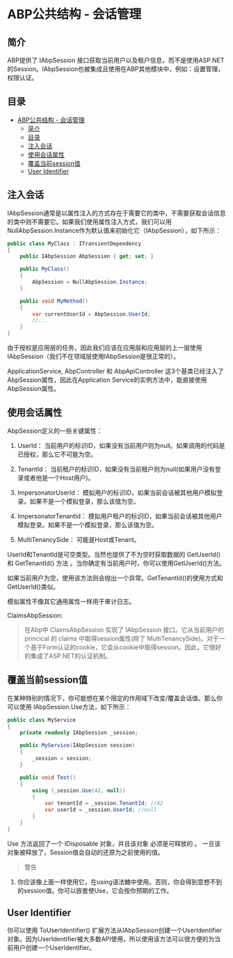 # ABP公共结构 - 会话管理

## 简介

ABP提供了 IAbpSession 接口获取当前用户以及租户信息，而不是使用ASP.NET的Session。IAbpSession也被集成且使用在ABP其他模块中，例如：设置管理，权限认证。

## 目录

<!-- TOC -->

- [ABP公共结构 - 会话管理](#abp%E5%85%AC%E5%85%B1%E7%BB%93%E6%9E%84---%E4%BC%9A%E8%AF%9D%E7%AE%A1%E7%90%86)
    - [简介](#%E7%AE%80%E4%BB%8B)
    - [目录](#%E7%9B%AE%E5%BD%95)
    - [注入会话](#%E6%B3%A8%E5%85%A5%E4%BC%9A%E8%AF%9D)
    - [使用会话属性](#%E4%BD%BF%E7%94%A8%E4%BC%9A%E8%AF%9D%E5%B1%9E%E6%80%A7)
    - [覆盖当前session值](#%E8%A6%86%E7%9B%96%E5%BD%93%E5%89%8Dsession%E5%80%BC)
    - [User Identifier](#user-identifier)

<!-- /TOC -->

## 注入会话

IAbpSession通常是以属性注入的方式存在于需要它的类中，不需要获取会话信息的类中则不需要它。如果我们使用属性注入方式，我们可以用NullAbpSession.Instance作为默认值来初始化它（IAbpSession），如下所示：

```c#
public class MyClass : ITransientDependency
{
    public IAbpSession AbpSession { get; set; }

    public MyClass()
    {
        AbpSession = NullAbpSession.Instance;
    }

    public void MyMethod()
    {
        var currentUserId = AbpSession.UserId;
        //...
    }
}
```

由于授权是应用层的任务，因此我们应该在应用层和应用层的上一层使用IAbpSession（我们不在领域层使用IAbpSession是很正常的）。

ApplicationService, AbpController 和 AbpApiController 这3个基类已经注入了AbpSession属性，因此在Application Service的实例方法中，能直接使用AbpSession属性。

## 使用会话属性

AbpSession定义的一些关键属性：

1. UserId： 当前用户的标识ID，如果没有当前用户则为null。如果调用的代码是已授权，那么它不可能为空。

2. TenantId： 当前租户的标识ID，如果没有当前租户则为null(如果用户没有登录或者他是一个Host用户)。

3. ImpersonatorUserId： 模拟用户的标识ID，如果当前会话被其他用户模拟登录。如果不是一个模拟登录，那么该值为空。

4. ImpersonatorTenantId： 模拟用户租户的标识ID，如果当前会话被其他用户模拟登录。如果不是一个模拟登录，那么该值为空。

5. MultiTenancySide： 可能是Host或Tenant。

UserId和TenantId是可空类型。当然也提供了不为空时获取数据的 GetUserId() 和 GetTenantId() 方法 。当你确定有当前用户时，你可以使用GetUserId()方法。

如果当前用户为空，使用该方法则会抛出一个异常。GetTenantId()的使用方式和GetUserId()类似。

模拟属性不像其它通用属性一样用于审计日志。

ClaimsAbpSession:

> 在Abp中 ClaimsAbpSession 实现了 IAbpSession 接口。它从当前用户的 princical 的 claims 中取得session属性(除了 MultiTenancySide)。对于一个基于Form认证的cookie，它会从cookie中取得session。因此，它很好的集成了ASP.NET的认证机制。

## 覆盖当前session值

在某种特别的情况下，你可能想在某个限定的作用域下改变/覆盖会话值。那么你可以使用 IAbpSession.Use方法，如下所示：

```c#
public class MyService
{
    private readonly IAbpSession _session;

    public MyService(IAbpSession session)
    {
        _session = session;
    }

    public void Test()
    {
        using (_session.Use(42, null))
        {
            var tenantId = _session.TenantId; //42
            var userId = _session.UserId; //null
        }
    }
}
```

Use 方法返回了一个 IDisposable 对象，并且该对象 必须是可释放的 。 一旦该对象被释放了，Session值会自动的还原为之前使用的值。
> 警告

1. 你应该像上面一样使用它，在using语法糖中使用。否则，你会得到意想不到的session值。你可以嵌套使Use，它会按你预期的工作。

## User Identifier

你可以使用 ToUserIdentifier() 扩展方法从IAbpSession创建一个UserIdentifier对象。因为UserIdentifier被大多数API使用，所以使用该方法可以很方便的为当前用户创建一个UserIdentifier。